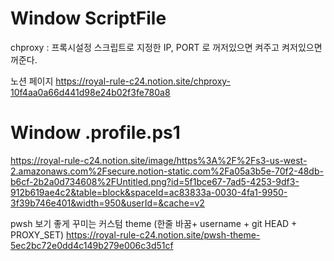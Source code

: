 # Window ScriptFile 
chproxy : 프록시설정 스크립트로 지정한 IP, PORT 로 꺼저있으면 켜주고 켜저있으면 꺼준다.  

노션 페이지
https://royal-rule-c24.notion.site/chproxy-10f4aa0a66d441d98e24b02f3fe780a8

# Window .profile.ps1
https://royal-rule-c24.notion.site/image/https%3A%2F%2Fs3-us-west-2.amazonaws.com%2Fsecure.notion-static.com%2Fa05a3b5e-70f2-48db-b6cf-2b2a0d734608%2FUntitled.png?id=5f1bce67-7ad5-4253-9df3-912b619ae4c2&table=block&spaceId=ac83833a-0030-4fa1-9950-3f39b746e401&width=950&userId=&cache=v2

pwsh 보기 좋게 꾸미는 커스텀 theme  (한줄 바꿈+ username + git HEAD + PROXY_SET)
https://royal-rule-c24.notion.site/pwsh-theme-5ec2bc72e0dd4c149b279e006c3d51cf